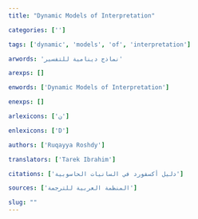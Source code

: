 ```yaml
---
title: "Dynamic Models of Interpretation"

categories: ['']

tags: ['dynamic', 'models', 'of', 'interpretation']

arwords: 'نماذج دينامية للتفسير'

arexps: []

enwords: ['Dynamic Models of Interpretation']

enexps: []

arlexicons: ['ن']

enlexicons: ['D']

authors: ['Ruqayya Roshdy']

translators: ['Tarek Ibrahim']

citations: ['دليل أكسفورد في السانيات الحاسوبية']

sources: ['المنظمة العربية للترجمة']

slug: ""
---
```

